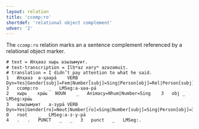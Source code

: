 ```yaml
---
layout: relation
title: 'ccomp:ro'
shortdef: 'relational object complement'
udver: '2'
---
```


The `ccomp:ro` relation marks an a sentence complement referenced by a relational object marker.

~~~ conllu
# text = Илҳәаз хырҩ азызымуит.
# text-transcription = Ilḥʷaz xəryʷ azəzəmuiṭ.
# translation = I didn’t pay attention to what he said.
1	Илҳәаз	а-ҳәара́	VERB	_	Dyn=Yes|Gender[subj]=Fem|Number[subj]=Sing|Person[obj]=Rel|Person[subj]=3|Tense=Past|VerbForm=NonFin	3	ccomp:ro	_	LMSeg:а-ҳәа-ра́
2	хырҩ	хры́ҩ	NOUN	_	Animacy=Nhum|Number=Sing	3	obj	_	LMSeg:хры́ҩ
3	азызымуит	а-зура́	VERB	_	Dyn=Yes|Gender[ro]=Neut|Number[ro]=Sing|Number[subj]=Sing|Person[obj]=3|Person[ro]=3|Person[subj]=1|Polarity=Neg|Reln=Ben|Tense=Aor|VerbForm=Fin	0	root	_	LMSeg:а-з·у-ра́
4	.	.	PUNCT	_	_	3	punct	_	LMSeg:.

~~~

